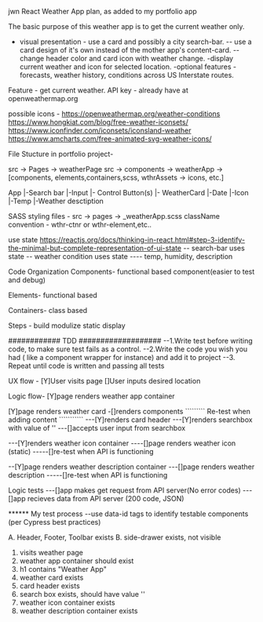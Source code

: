 jwn React Weather App plan, as added to my portfolio app

The basic purpose of this weather app is to get the current weather only. 
- visual presentation - use a card and possibly a city search-bar.
-- use a card design of it's own instead of the mother app's content-card.
-- change header color and card icon with weather change.
-display current weather and icon for selected location.
-optional features - forecasts, weather history, conditions across US Interstate routes.


Feature - get current weather.
API key - already have at openweathermap.org

possible icons - 
https://openweathermap.org/weather-conditions
https://www.hongkiat.com/blog/free-weather-iconsets/
https://www.iconfinder.com/iconsets/iconsland-weather
https://www.amcharts.com/free-animated-svg-weather-icons/


File Stucture in portfolio project-

src -> Pages -> weatherPage
src -> components -> weatherApp -> [components, elements,containers,scss, wthrAssets -> icons, etc.] 

App
|-Search bar
    |-Input
    |- Control Button(s)
|- WeatherCard
    |-Date
    |-Icon
    |-Temp
    |-Weather desctiption

SASS styling files -
src -> pages -> _weatherApp.scss
className convention - wthr-ctnr or wthr-element,etc..

use state https://reactjs.org/docs/thinking-in-react.html#step-3-identify-the-minimal-but-complete-representation-of-ui-state
-- search-bar uses state
-- weather condition uses state
---- temp, humidity, description

Code Organization
Components-
functional based component(easier to test and debug)

Elements-
functional based

Containers-
class based

Steps - 
build modulize static display

############  TDD  ###################
--1.Write test before writing code, to make sure test fails as a control.
--2.Write the code you wish you had ( like a component wrapper for instance) and add it to project
--3. Repeat until code is written and passing all tests

UX flow -
[Y]User visits page
[]User inputs desired location

Logic flow-
[Y]page renders weather app container

[Y]page renders weather card
-[]renders components
````````` Re-test when adding content ```````````
---[Y]renders card header
---[Y]renders searchbox with value of ''
---[]accepts user input from searchbox

---[Y]renders weather icon container
----[]page renders weather icon (static)
-----[]re-test when API is functioning

--[Y]page renders weather description container
---[]page renders weather description
-----[]re-test when API is functioning

Logic tests
---[]app makes get request from API server(No error codes)
---[]app recieves data from API server (200 code, JSON)





****** My test process
--use data-id tags to identify testable components (per Cypress best practices)

A. Header, Footer, Toolbar exists
B. side-drawer exists, not visible

1. visits weather page
2. weather app container should exist
3. h1 contains "Weather App"
4. weather card exists
5. card header exists
6. search box exists, should have value ''
7. weather icon container exists
8. weather description container exists

